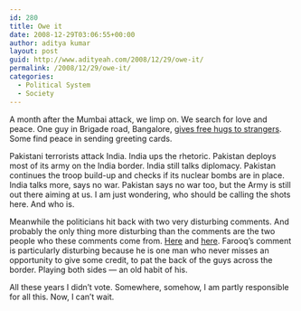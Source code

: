 ```yaml
---
id: 280
title: Owe it
date: 2008-12-29T03:06:55+00:00
author: aditya kumar
layout: post
guid: http://www.adityeah.com/2008/12/29/owe-it/
permalink: /2008/12/29/owe-it/
categories:
  - Political System
  - Society
---
```

A month after the Mumbai attack, we limp on. We search for love and peace. One guy in Brigade road, Bangalore, [gives free hugs to strangers](http://bangalorebuzz.blogspot.com/2008/12/jaadu-ki-jhappi-on-brigade-rd.html). Some find peace in sending greeting cards.  
  
Pakistani terrorists attack India. India ups the rhetoric. Pakistan deploys most of its army on the India border. India still talks diplomacy. Pakistan continues the troop build-up and checks if its nuclear bombs are in place. India talks more, says no war. Pakistan says no war too, but the Army is still out there aiming at us. I am just wondering, who should be calling the shots here. And who is.  
  
Meanwhile the politicians hit back with two very disturbing comments. And probably the only thing more disturbing than the comments are the two people who these comments come from. [Here](http://www.expressindia.com/latest-news/I-welcome-emergence-of-Hindu-terrorists-Thackeray/402024/) and [here](http://www.rediff.com/news/2008/dec/28we-owe-to-militants-pak-for-peaceful-voting-farooq.htm). Farooq&#8217;s comment is particularly disturbing because he is one man who never misses an opportunity to give some credit, to pat the back of the guys across the border. Playing both sides &#8212; an old habit of his.  
  
All these years I didn&#8217;t vote. Somewhere, somehow, I am partly responsible for all this. Now, I can&#8217;t wait.